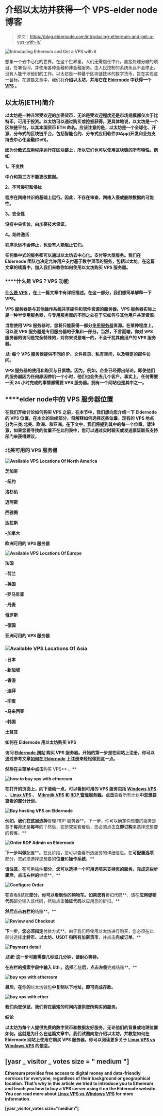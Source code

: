 # 介绍以太坊并获得一个 VPS-elder node 博客

> 原文：<https://blog.eldernode.com/introducing-ethereum-and-get-a-vps-with-it/>

![Introducing Ethereum and Get a VPS with it](img/9f9126b0444862a4562ad9b53ad07ca1.png)

想象一个去中心化的世界。在这个世界里，人们无需信任中介，直接处理分散的项目，签署合同，并使用各种金融和非金融服务。由人民控制的系统永远不会停止，没有人能干涉他们的工作。以太坊是一种基于区块链技术的数字货币，旨在实现这一目标。在这篇文章中，我们将**介绍以太坊，并用它在 [Eldernode](https://eldernode.com/) 中获得一个 [VPS](https://eldernode.com/vps/) 。**

## **以太坊(ETH)简介**

**以太坊是一种非常受欢迎的加密货币，无论是受欢迎程度还是市场规模都仅次于比特币，可用于投资。以太坊可以通过购买或挖掘获得。更具体地说，以太坊是一个区块链平台，以其本国货币 ETH 命名。应该注意的是，以太坊是一个全球化、开源、分布式的区块链平台，包括智能合约、分布式应用软件(DApp)开发和业务支持去中心化金融(Defi)。**

**因为分散式应用程序运行在区块链上，所以它们也可以使用区块链的所有特性。例如:**

****1。不变性****

**中介和第三方不能更改数据。**

****2。不可侵犯和侵扰****

**程序在网络共识的基础上运行。因此，不存在审查、网络入侵或删除数据的可能性。**

****3。安全性****

**没有中央实体，由加密技术保证。**

****4。始终激活****

**程序永远不会停止，也没有人能阻止它们。**

**任何集中式的服务都可以通过以太坊去中心化。支付等大型服务。我们在 **Eldernode 团队**也决定允许用户支付基于数字货币的服务，包括以太坊。在这篇文章的续篇中，加入我们来教你如何使用以太坊购买 VPS 服务器。**

### ****什么是 VPS？**VPS 功能**

**[什么是 VPS](https://blog.eldernode.com/what-is-vps-complete-guide/) ，在上一篇文章中有详细描述。在这一部分，我们想简单解释一下 VPS。**

**VPS 服务器是与其他操作系统共享硬件和软件资源的服务器。VPS 服务器实际上是一种半专用服务器，与专用服务器的不同之处在于它如何与其他用户共享资源。**

**当您使用 VPS 服务器时，您将只能获得一部分[专用服务器](https://eldernode.com/dedicated-server/)资源。在某种程度上，可以说 VPS 服务器是专用服务器的子集和一部分。当然，不言而喻，你对 VPS 服务器的访问是完全特殊的，对你来说是唯一的，不会干扰其他用户的 VPS 服务器。**

*****注:*** 每个 VPS 服务器提供不同的 IP、文件目录、私有空间，以及特定的邮件访问。**

**VPS 服务器的使用和购买与日俱增。因为，例如，企业已经得出结论，即使他们的服务器因为任何原因停机一个小时，他们也会失去几个客户。事实上，任何需要一天 24 小时完成的事情都需要 VPS 服务器。拥有一个网站也是其中之一。**

## ****elder node**中的 VPS 服务器位置**

**在我们开始讨论如何购买 VPS 之前，在本节中，我们想向您介绍一下 Eldernode 的 **VPS 位置。在本文的后续部分，将解释如何选择这些位置。现有的 VPS 地点分为三类:**北美**、**欧洲、**和**亚洲**。在下文中，我们将提到其中的每一个位置。请注意，如果您要寻找的位置不在此列表中，您可以通过实时聊天或发送票证联系支持部门来获得建议。****

### ****北美可用的 VPS 服务器****

**![Available VPS Locations Of North America](img/4e64a7b138980e931885868dfc975c5e.png)**

**芝加哥**

**–纽约**

**洛杉矶**

**迈阿密**

**西雅图**

**达拉斯**

**–加拿大**

****欧洲可用的 VPS 服务器****

**![Available VPS Locations Of Europe](img/c739187022b5f56d7b0712e85ae9659f.png)**

**法国**

**–荷兰**

**–英国**

**-罗马尼亚**

**–丹麦**

**俄罗斯**

**–德国**

****亚洲可用的 VPS 服务器****

### **![Available VPS Locations Of Asia](img/fb5e09db6d3d670b4d199f4b4dd1f039.png)**

**–日本**

**–新加坡**

**–香港**

**–迪拜**

**–印度**

**–马来西亚**

**–韩国**

**土耳其**

****如何在 Eldernode** 用以太坊购买 VPS**

**访问 [**Eldernode 网站**](https://eldernode.com/) 购买 VPS 服务器。开始的第一步是在网站上注册。你可以通过参考文章[如何在 Eldernode](https://blog.eldernode.com/register-on-eldernode-and-order-vps/) 上注册来轻松做到这一点。**

**然后在主菜单中点击**购买 VPS** 。**

**![how to buy vps with ethereum](img/7155fe1d80f7ff6a15c540828d60b6d9.png)**

**在打开的页面上，向下滚动一点，可以看到可用的 VPS 服务包括 [Windows VPS](https://eldernode.com/windows-vps/) 、 [Linux VPS](https://eldernode.com/linux-vps/) 、 [Mikrotik VPS](https://eldernode.com/mikrotik-vps-server/) 和 [RDP 管理](https://eldernode.com/buy-rdp/)服务器。点击**查看所有计划**中您想要查看的部分计划。**

**![Buy hosting VPS on Eldernode](img/0629ef9d83c2dcc8f4d1ff799eb50938.png)**

**例如，我们在这里选择**管理 RDP 服务器**。下一步，你可以确定你想要的服务是基于**每月**还是**每年**的？然后，在研究完套餐后，您必须点击**立即订购**来选择您想要的套餐。**

**![Order RDP Admin on Eldernode](img/b8a86107f5ae69fdea73ac02c8776b7c.png)**

**下一步叫做**配置**。在此阶段，您可以查看所选服务的详细信息。在**可配置选项**部分，您必须选择您想要的**位置**和**操作系统**。**

**请注意，在**可用插件**部分，您可以选择一个可用选项来支持您的服务。完成这些步骤后，点击右栏的**继续**。**

**![Configure Order](img/033886f1dad16fc7d1772499f82df9a1.png)**

**在**查看&结账**部分，你可以看到你的购物车。如果您有**折扣代码**，请在**应用促销代码**部分输入该代码，然后点击**验证代码**以应用您的折扣。**

**然后点击右栏的**结账**。**

**![Review and Checkout](img/f441ab7aaad1b9291abdf5281e244c6b.png)**

**下一步，您必须指定**付款方式**。由于我们将使用以太坊进行购买，您必须在此部分选择**比特币、以太坊、USDT 和所有加密货币**，并点击**完成订单**。**

**![Payment detail](img/850b0a7dcd9fd19acf4915f2ae419bb4.png)**

*****注意:*** 这一步可能需要几秒或几分钟，请耐心等待。**

**在右栏的搜索字段中输入 **Eth** 。选择**乙醚**后，点击左侧**完成结账**。**

**![buy vps with ethereum](img/b0e21277bc3da0c0da94cdd29c84c213.png)**

**最后，在你的**以太坊钱包**中复制以下地址，即可完成存款。**

**![buy vps with ether](img/66e067bda65ca914196073d2e402a400.png)**

**我们向您保证，我们将在最短的时间内提供您所购买的服务。**

**结论**

**以太坊为每个人提供免费的数字货币和数据友好服务，无论他们的背景或地理位置如何。这就是为什么在这篇文章中，我们试图向您介绍以太坊，并教您如何在 Eldernode 网站上使用它购买 VPS 服务器。你可以阅读更多关于 [Linux VPS vs Windows VPS](https://blog.eldernode.com/linux-vps-vs-windows-vps/) 的信息。**

## **[yasr _ visitor _ votes size = " medium "]**

**Ethereum provides free access to digital money and data-friendly services for everyone, regardless of their background or geographical location. That’s why in this article we tried to introduce you to Ethereum and teach you how to buy a VPS server using it on the Eldernode website. You can read more about [Linux VPS vs Windows VPS](https://blog.eldernode.com/linux-vps-vs-windows-vps/) for more information.**

**[yasr_visitor_votes size=”medium”]**